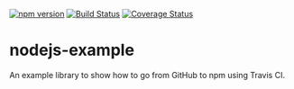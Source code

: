 [![npm version](https://badge.fury.io/js/nodejs-lib-example.svg)](https://badge.fury.io/js/nodejs-lib-example)
[![Build Status](https://travis-ci.org/neverendingqs-sandbox/nodejs-lib-example.svg?branch=master)](https://travis-ci.org/neverendingqs-sandbox/nodejs-lib-example)
[![Coverage Status](https://coveralls.io/repos/github/neverendingqs-sandbox/nodejs-lib-example/badge.svg)](https://coveralls.io/github/neverendingqs-sandbox/nodejs-lib-example)

# nodejs-example

An example library to show how to go from GitHub to npm using Travis CI.
